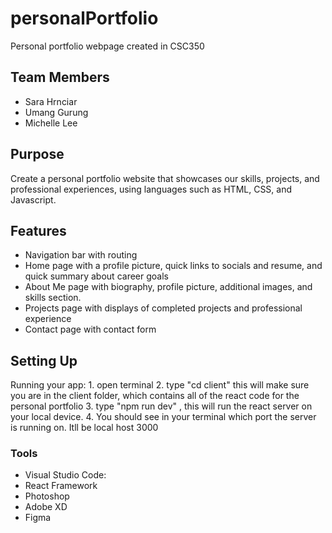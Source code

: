 # personalPortfolio
Personal portfolio webpage created in CSC350
## Team Members
- Sara Hrnciar
- Umang Gurung
- Michelle Lee
## Purpose
Create a personal portfolio website that showcases our skills, projects, and professional experiences, using languages such as HTML, CSS, and Javascript. 

## Features
- Navigation bar with routing
- Home page with a profile picture, quick links to socials and resume, and quick summary about career goals
- About Me page with biography, profile picture, additional images, and skills section.
- Projects page with displays of completed projects and professional experience
- Contact page with contact form

## Setting Up
Running your app:
    1. open terminal
    2. type "cd client" this will make sure you are in the client folder, which contains all of the react code for the personal portfolio
    3. type "npm run dev" , this will run the react server on your local device.
    4. You should see in your terminal which port the server is running on. Itll be local host 3000
### Tools
- Visual Studio Code:
- React Framework 
- Photoshop
- Adobe XD
- Figma
        
